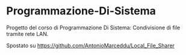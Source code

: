 # Programmazione-Di-Sistema
Progetto del corso di Programmazione Di Sistema: Condivisione di file tramite rete LAN.

Spostato su https://github.com/AntonioMarceddu/Local_File_Sharer
